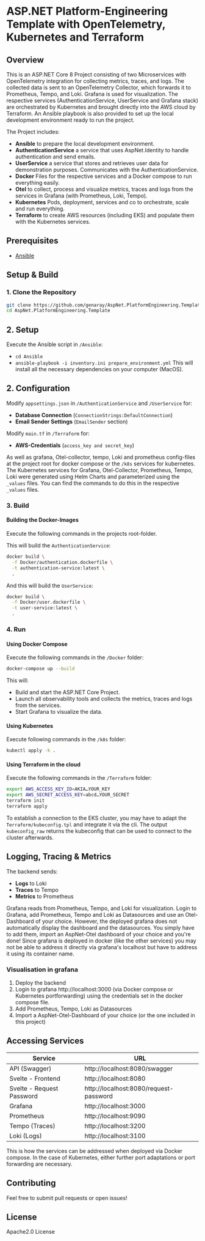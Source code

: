 # ASP.NET Platform-Engineering Template with OpenTelemetry, Kubernetes and Terraform

## Overview
This is an ASP.NET Core 8 Project consisting of two Microservices with OpenTelemetry integration for collecting metrics, traces, and logs.
The collected data is sent to an OpenTelemetry Collector, which forwards it to Prometheus, Tempo, and Loki. Grafana is used for visualization.
The respective services (AuthenticationService, UserService and Grafana stack) are orchestrated by Kubernetes and brought directly into the AWS cloud by Terraform.
An Ansible playbook is also provided to set up the local development environment ready to run the project.

The Project includes:
- **Ansible** to prepare the local development environment.
- **AuthenticationService** a service that uses AspNet.Identity to handle authentication and send emails.
- **UserService** a service that stores and retrieves user data for demonstration purposes. Communicates with the AuthenticationService.
- **Docker** Files for the respective services and a Docker compose to run everything easily.
- **Otel** to collect, process and visualize metrics, traces and logs from the services in Grafana (with Prometheus, Loki, Tempo).
- **Kubernetes** Pods, deployment, services and co to orchestrate, scale and run everything.
- **Terraform** to create AWS resources (including EKS) and populate them with the Kubernetes services.

## Prerequisites
- [Ansible](https://docs.ansible.com/ansible/latest/installation_guide/intro_installation.html#installing-and-upgrading-ansible)

## Setup & Build
### 1. Clone the Repository
```sh
git clone https://github.com/genaray/AspNet.PlatformEngineering.Template
cd AspNet.PlatformEngineering.Template
```

## 2. Setup
Execute the Ansible script in `/Ansible`:
- `cd Ansible`
- `ansible-playbook -i inventory.ini prepare_environment.yml`
This will install all the necessary dependencies on your computer (MacOS).

## 2. Configuration
Modify `appsettings.json` in `/AuthenticationService` and `/UserService` for:
- **Database Connection** (`ConnectionStrings:DefaultConnection`)
- **Email Sender Settings** (`EmailSender` section)

Modify `main.tf` in `/Terraform` for:
- **AWS-Credentials** (`access_key and secret_key`)

As well as grafana, Otel-collector, tempo, Loki and prometheus config-files at the project root for docker compose or the `/k8s` services for kubernetes.
The Kubernetes services for Grafana, Otel-Collector, Prometheus, Tempo, Loki were generated using Helm Charts and parameterized using the `_values` files. You can find the commands to do this in the respective `_values` files.

### 3. Build 
#### Building the Docker-Images
Execute the following commands in the projects root-folder.

This will build the `AuthenticationService`: 
```sh
docker build \
  -f Docker/authentication.dockerfile \
  -t authentication-service:latest \
  .
```
And this will build the `UserService`:
```sh
docker build \
  -f Docker/user.dockerfile \
  -t user-service:latest \
  .
```

### 4. Run 
#### Using Docker Compose
Execute the following commands in the `/Docker` folder:
```sh
docker-compose up --build
```
This will:
- Build and start the ASP.NET Core Project.
- Launch all observability tools and collects the metrics, traces and logs from the services.
- Start Grafana to visualize the data.

#### Using Kubernetes
Execute following commands in the `/k8s` folder:
```zsh
kubectl apply -k .
```

#### Using Terraform in the cloud
Execute the following commands in the `/Terraform` folder:
```zsh
export AWS_ACCESS_KEY_ID=AKIA…YOUR_KEY
export AWS_SECRET_ACCESS_KEY=abcd…YOUR_SECRET
terraform init
terraform apply
```

To establish a connection to the EKS cluster, you may have to adapt the `Terraform/kubeconfig.tpl` and integrate it via the cli.
The output `kubeconfig_raw` returns the kubeconfig that can be used to connect to the cluster afterwards. 

## Logging, Tracing & Metrics
The backend sends:
- **Logs** to Loki
- **Traces** to Tempo
- **Metrics** to Prometheus

Grafana reads from Prometheus, Tempo, and Loki for visualization.
Login to Grafana, add Prometheus, Tempo and Loki as Datasources and use an Otel-Dashboard of your choice.
However, the deployed grafana does not automatically display the dashboard and the datasources. You simply have to add them, import an AspNet-Otel dashboard of your choice and you're done!
Since grafana is deployed in docker (like the other services) you may not be able to address it directly via grafana's localhost but have to address it using its container name.

### Visualisation in grafana
1. Deploy the backend
2. Login to grafana http://localhost:3000 (via Docker compose or Kubernetes portforwarding) using the credentials set in the docker compose file. 
3. Add Prometheus, Tempo, Loki as Datasources
4. Import a AspNet-Otel-Dashboard of your choice (or the one included in this project)

## Accessing Services
| Service                   | URL                                    |
|---------------------------|----------------------------------------|
| API (Swagger)             | http://localhost:8080/swagger          |
| Svelte - Frontend         | http://localhost:8080                  |
| Svelte - Request Password | http://localhost:8080/request-password |
| Grafana                   | http://localhost:3000                  |
| Prometheus                | http://localhost:9090                  |
| Tempo (Traces)            | http://localhost:3200                  |
| Loki (Logs)               | http://localhost:3100                  |

This is how the services can be addressed when deployed via Docker compose. In the case of Kubernetes, either further port adaptations or port forwarding are necessary.

## Contributing
Feel free to submit pull requests or open issues!

## License
Apache2.0 License

